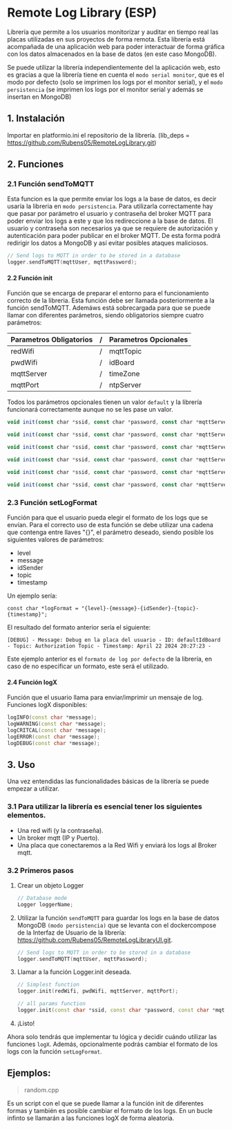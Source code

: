 # Remote Log Library (ESP)

Librería que permite a los usuarios monitorizar y auditar en tiempo real las placas utilizadas en sus proyectos de forma remota. Esta librería está acompañada de una aplicación web para poder interactuar de forma gráfica con los datos almacenados en la base de datos (en este caso MongoDB).

Se puede utilizar la librería independientemente del la aplicación web, esto es gracias a que la librería tiene en cuenta el `modo serial monitor`, que es el modo por defecto (solo se imprimen los logs por el monitor serial), y el `modo persistencia` (se imprimen los logs por el monitor serial y además se insertan en MongoDB)


## 1. Instalación

Importar en platformio.ini el repositorio de la librería. (lib_deps = https://github.com/Rubens05/RemoteLogLibrary.git)

## 2. Funciones

### 2.1 Función sendToMQTT
Esta funcion es la que permite enviar los logs a la base de datos, es decir usaría la libreria en `modo persistencia`. Para utilizarla correctamente hay que pasar por parámetro el usuario y contraseña del broker MQTT para poder enviar los logs a este y que los redireccione a la base de datos. El usuario y contraseña son necesarios ya que se requiere de autorización y autenticación para poder publicar en el broker MQTT. De esta forma podrá redirigir los datos a MongoDB y así evitar posibles ataques maliciosos.

```` c++
// Send logs to MQTT in order to be stored in a database
logger.sendToMQTT(mqttUser, mqttPassword);
````


#### 2.2 Función init
Función que se encarga de preparar el entorno para el funcionamiento correcto de la libreria. Esta función debe ser llamada posteriormente a la función sendToMQTT. Ademáws está sobrecargada para que se puede llamar con diferentes parámetros, siendo obligatorios siempre cuatro parámetros:

| Parametros Obligatorios  |/|   Parametros Opcionales  | 
| ------------------------ |-| ------------------------ |
|         redWifi          |/|         mqttTopic        |
|         pwdWifi          |/|         idBoard          |        
|         mqttServer       |/|         timeZone         |
|         mqttPort         |/|         ntpServer        |


Todos los parámetros opcionales tienen un valor `default` y la librería funcionará correctamente aunque no se les pase un valor.


```` javascript
void init(const char *ssid, const char *password, const char *mqttServer, const int mqttPort);

void init(const char *ssid, const char *password, const char *mqttServer, const int mqttPort);

void init(const char *ssid, const char *password, const char *mqttServer, const int mqttPort, const char *mqttTopic);

void init(const char *ssid, const char *password, const char *mqttServer, const int mqttPort, const char *mqttTopic, const char *idBoard);

void init(const char *ssid, const char *password, const char *mqttServer, const int mqttPort, const char *mqttTopic, const char *idBoard, const char *timeZone);

void init(const char *ssid, const char *password, const char *mqttServer, const int mqttPort, const char *mqttTopic, const char *idBoard, const char *timeZone, const char *ntpServer);
````


### 2.3 Función setLogFormat
Función para que el usuario pueda elegir el formato de los logs que se envían. Para el correcto uso de esta función se debe utilizar una cadena que contenga entre llaves "{}", el parámetro deseado, siendo posible los siguientes valores de parámetros:
- level
- message 
- idSender
- topic
- timestamp

Un ejemplo sería:

``` 
const char *logFormat = "{level}-{message}-{idSender}-{topic}-{timestamp}";
```

El resultado del formato anterior sería el siguiente:
```
[DEBUG] - Message: Debug en la placa del usuario - ID: defaultIdBoard - Topic: Authorization Topic - Timestamp: April 22 2024 20:27:23 -
```

Este ejemplo anterior es el `formato de log por defecto` de la librería, en caso de no especificar un formato, este será el utilizado.

#### 2.4 Función logX
Función que el usuario llama para enviar/imprimir un mensaje de log.
Funciones logX disponibles:

``` c++
logINFO(const char *message);
logWARNING(const char *message);
logCRITCAL(const char *message);
logERROR(const char *message);
logDEBUG(const char *message);
```

## 3. Uso

Una vez entendidas las funcionalidades básicas de la librería se puede empezar a utilizar.

### 3.1 Para utilizar la librería es esencial tener los siguientes elementos.
 
- Una red wifi (y la contraseña).
- Un broker mqtt (IP y Puerto).
- Una placa que conectaremos a la Red Wifi y enviará los logs al Broker mqtt.

### 3.2 Primeros pasos

1. Crear un objeto Logger 

    ```c++
    // Database mode
    Logger loggerName;
    ```

2. Utilizar la función `sendToMQTT` para guardar los logs en la base de datos MongoDB `(modo persistencia)` que se levanta con el dockercompose de la Interfaz de Usuario de la librería: 
https://github.com/Rubens05/RemoteLogLibraryUI.git.

    ```` c++
    // Send logs to MQTT in order to be stored in a database
    logger.sendToMQTT(mqttUser, mqttPassword);
    ````

2. Llamar a la función Logger.init deseada.

    ```c++
    // Simplest function
    logger.init(redWifi, pwdWifi, mqttServer, mqttPort);
    ```

    ```c++
    // all params function
    logger.init(const char *ssid, const char *password, const char *mqttServer, const int mqttPort, const char *mqttTopic, const char *idBoard, const char *timeZone, const char *ntpServer);
    ```

3. ¡Listo!

Ahora solo tendrás que implementar tu lógica y decidir cuándo utilizar las funciones `logX`. Además, opcionalmente podrás cambiar el formato de los logs con la función `setLogFormat`.
## Ejemplos:

> random.cpp

Es un script con el que se puede llamar a la función init de diferentes formas y también es posible cambiar el formato de los logs. En un bucle infinto se llamarán a las funciones logX de forma aleatoria.  


